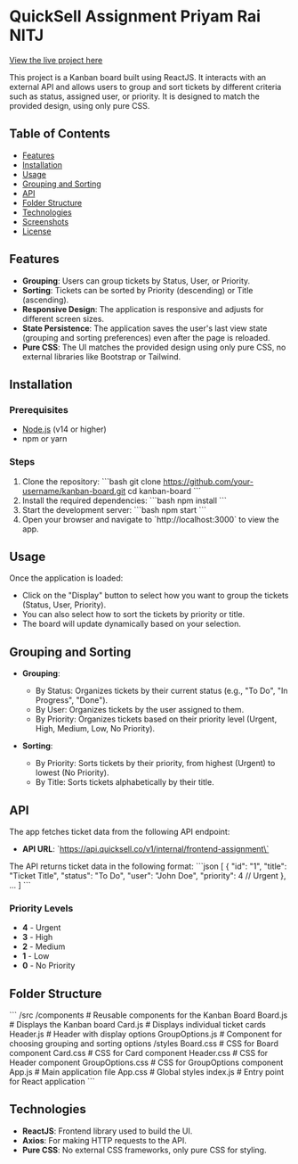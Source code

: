 # QuickSell Assignment Priyam Rai NITJ

[View the live project here](https://quick-sell-assignment-priyam-rai.vercel.app/)

This project is a Kanban board built using ReactJS. It interacts with an external API and allows users to group and sort tickets by different criteria such as status, assigned user, or priority. It is designed to match the provided design, using only pure CSS.

## Table of Contents
- [Features](#features)
- [Installation](#installation)
- [Usage](#usage)
- [Grouping and Sorting](#grouping-and-sorting)
- [API](#api)
- [Folder Structure](#folder-structure)
- [Technologies](#technologies)
- [Screenshots](#screenshots)
- [License](#license)

## Features
- **Grouping**: Users can group tickets by Status, User, or Priority.
- **Sorting**: Tickets can be sorted by Priority (descending) or Title (ascending).
- **Responsive Design**: The application is responsive and adjusts for different screen sizes.
- **State Persistence**: The application saves the user's last view state (grouping and sorting preferences) even after the page is reloaded.
- **Pure CSS**: The UI matches the provided design using only pure CSS, no external libraries like Bootstrap or Tailwind.

## Installation

### Prerequisites
- [Node.js](https://nodejs.org/) (v14 or higher)
- npm or yarn

### Steps
1. Clone the repository:
    \`\`\`bash
    git clone https://github.com/your-username/kanban-board.git
    cd kanban-board
    \`\`\`
2. Install the required dependencies:
    \`\`\`bash
    npm install
    \`\`\`
3. Start the development server:
    \`\`\`bash
    npm start
    \`\`\`
4. Open your browser and navigate to \`http://localhost:3000\` to view the app.

## Usage
Once the application is loaded:
- Click on the "Display" button to select how you want to group the tickets (Status, User, Priority).
- You can also select how to sort the tickets by priority or title.
- The board will update dynamically based on your selection.

## Grouping and Sorting
- **Grouping**: 
  - By Status: Organizes tickets by their current status (e.g., "To Do", "In Progress", "Done").
  - By User: Organizes tickets by the user assigned to them.
  - By Priority: Organizes tickets based on their priority level (Urgent, High, Medium, Low, No Priority).
  
- **Sorting**:
  - By Priority: Sorts tickets by their priority, from highest (Urgent) to lowest (No Priority).
  - By Title: Sorts tickets alphabetically by their title.

## API
The app fetches ticket data from the following API endpoint:
- **API URL**: \`https://api.quicksell.co/v1/internal/frontend-assignment\`

The API returns ticket data in the following format:
\`\`\`json
[
  {
    "id": "1",
    "title": "Ticket Title",
    "status": "To Do",
    "user": "John Doe",
    "priority": 4 // Urgent
  },
  ...
]
\`\`\`

### Priority Levels
- **4** - Urgent
- **3** - High
- **2** - Medium
- **1** - Low
- **0** - No Priority

## Folder Structure
\`\`\`
/src
  /components         # Reusable components for the Kanban Board
    Board.js          # Displays the Kanban board
    Card.js           # Displays individual ticket cards
    Header.js         # Header with display options
    GroupOptions.js   # Component for choosing grouping and sorting options
  /styles
    Board.css         # CSS for Board component
    Card.css          # CSS for Card component
    Header.css        # CSS for Header component
    GroupOptions.css  # CSS for GroupOptions component
  App.js              # Main application file
  App.css             # Global styles
  index.js            # Entry point for React application
\`\`\`

## Technologies
- **ReactJS**: Frontend library used to build the UI.
- **Axios**: For making HTTP requests to the API.
- **Pure CSS**: No external CSS frameworks, only pure CSS for styling.


